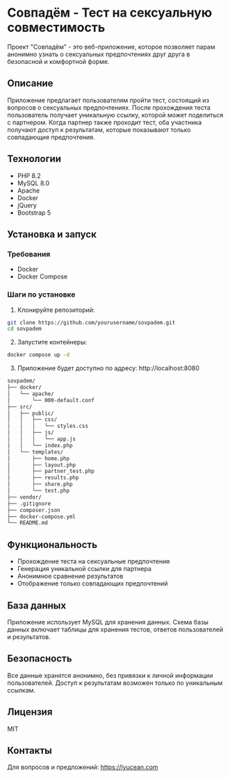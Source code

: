 # Совпадём - Тест на сексуальную совместимость

Проект "Совпадём" - это веб-приложение, которое позволяет парам анонимно узнать о сексуальных предпочтениях друг друга в безопасной и комфортной форме.

## Описание

Приложение предлагает пользователям пройти тест, состоящий из вопросов о сексуальных предпочтениях. После прохождения теста пользователь получает уникальную ссылку, которой может поделиться с партнером. Когда партнер также проходит тест, оба участника получают доступ к результатам, которые показывают только совпадающие предпочтения.

## Технологии

- PHP 8.2
- MySQL 8.0
- Apache
- Docker
- jQuery
- Bootstrap 5

## Установка и запуск

### Требования

- Docker
- Docker Compose

### Шаги по установке

1. Клонируйте репозиторий:
```bash
git clone https://github.com/yourusername/sovpadem.git
cd sovpadem
```

2. Запустите контейнеры:
```bash
docker compose up -d
```

3. Приложение будет доступно по адресу: http://localhost:8080

```markdown
sovpadem/
├── docker/
│   └── apache/
│       └── 000-default.conf
├── src/
│   ├── public/
│   │   ├── css/
│   │   │   └── styles.css
│   │   ├── js/
│   │   │   └── app.js
│   │   └── index.php
│   └── templates/
│       ├── home.php
│       ├── layout.php
│       ├── partner_test.php
│       ├── results.php
│       ├── share.php
│       └── test.php
├── vendor/
├── .gitignore
├── composer.json
├── docker-compose.yml
└── README.md
```

## Функциональность
- Прохождение теста на сексуальные предпочтения
- Генерация уникальной ссылки для партнера
- Анонимное сравнение результатов
- Отображение только совпадающих предпочтений
## База данных
Приложение использует MySQL для хранения данных. Схема базы данных включает таблицы для хранения тестов, ответов пользователей и результатов.

## Безопасность
Все данные хранятся анонимно, без привязки к личной информации пользователей. Доступ к результатам возможен только по уникальным ссылкам.

## Лицензия
MIT

## Контакты
Для вопросов и предложений: https://lyucean.com